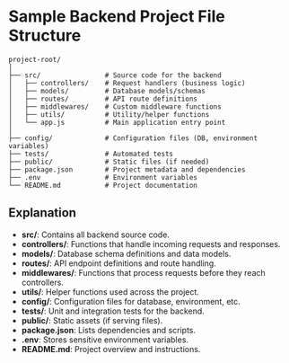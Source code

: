 # Sample Backend Project File Structure

```
project-root/
│
├── src/                # Source code for the backend
│   ├── controllers/    # Request handlers (business logic)
│   ├── models/         # Database models/schemas
│   ├── routes/         # API route definitions
│   ├── middlewares/    # Custom middleware functions
│   ├── utils/          # Utility/helper functions
│   └── app.js          # Main application entry point
│
├── config/             # Configuration files (DB, environment variables)
├── tests/              # Automated tests
├── public/             # Static files (if needed)
├── package.json        # Project metadata and dependencies
├── .env                # Environment variables
└── README.md           # Project documentation
```

## Explanation

- **src/**: Contains all backend source code.
- **controllers/**: Functions that handle incoming requests and responses.
- **models/**: Database schema definitions and data models.
- **routes/**: API endpoint definitions and route handling.
- **middlewares/**: Functions that process requests before they reach controllers.
- **utils/**: Helper functions used across the project.
- **config/**: Configuration files for database, environment, etc.
- **tests/**: Unit and integration tests for the backend.
- **public/**: Static assets (if serving files).
- **package.json**: Lists dependencies and scripts.
- **.env**: Stores sensitive environment variables.
- **README.md**: Project overview and instructions.
